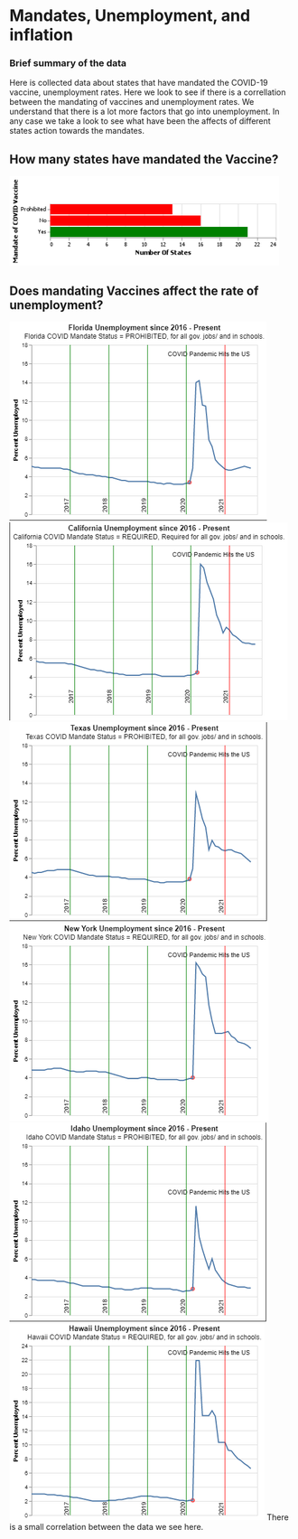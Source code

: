 # Mandates, Unemployment, and inflation

### Brief summary of the data
Here is collected data about states that have mandated the COVID-19 vaccine, unemployment rates. Here we look to see if there is a correllation between the mandating of vaccines and unemployment rates. We understand that there is a lot more factors that go into unemployment. In any case we take a look to see what have been the affects of different states action towards the mandates. 

## How many states have mandated the Vaccine?
![Chart](number_bar.png)


## Does mandating Vaccines affect the rate of unemployment?
![chart](Florida_final.png)
![chart](cali_final.png)
![chart](Texas_final.png)
![chart](newyork_final.png)
![chart](idaho_final.png)
![chart](hawaii_final.png)
There is a small correlation between the data we see here. 